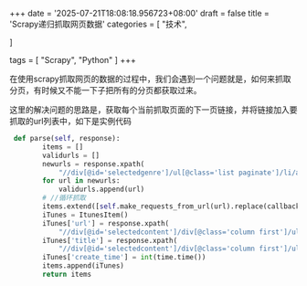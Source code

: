 +++
date = '2025-07-21T18:08:18.956723+08:00'
draft = false
title = 'Scrapy递归抓取网页数据'
categories = [
    "技术",

]

tags = [
    "Scrapy",
    "Python"
]
+++

在使用scrapy抓取网页的数据的过程中，我们会遇到一个问题就是，如何来抓取分页，有时候又不能一下子把所有的分页都获取过来。

这里的解决问题的思路是，获取每个当前抓取页面的下一页链接，并将链接加入要抓取的url列表中，如下是实例代码

```python
 def parse(self, response):
        items = []
        validurls = []
        newurls = response.xpath(
            "//div[@id='selectedgenre']/ul[@class='list paginate']/li/a[@class='paginate-more']/@href").extract()
        for url in newurls:
            validurls.append(url)
        # //循环抓取
        items.extend([self.make_requests_from_url(url).replace(callback=self.parse) for url in list(set(validurls))])
        iTunes = ItunesItem()
        iTunes['url'] = response.xpath(
            "//div[@id='selectedcontent']/div[@class='column first']/ul/li/a/@href").extract()
        iTunes['title'] = response.xpath(
            "//div[@id='selectedcontent']/div[@class='column first']/ul/li/a/text()").extract()
        iTunes['create_time'] = int(time.time())
        items.append(iTunes)
        return items
```

